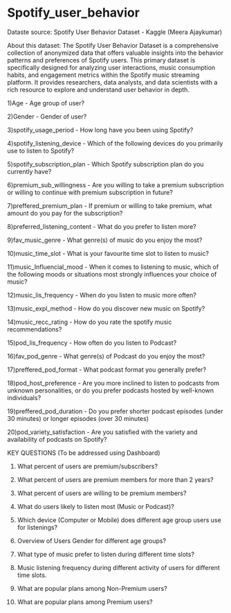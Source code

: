 # Spotify_user_behavior
Dataste source: Spotify User Behavior Dataset - Kaggle (Meera Ajaykumar)

About this dataset:
The Spotify User Behavior Dataset is a comprehensive collection of anonymized data that offers valuable insights into the behavior patterns and preferences of Spotify users. This primary dataset is specifically designed for analyzing user interactions, music consumption habits, and engagement metrics within the Spotify music streaming platform. It provides researchers, data analysts, and data scientists with a rich resource to explore and understand user behavior in depth.

1)Age - Age group of user?

2)Gender - Gender of user?

3)spotify_usage_period - How long have you been using Spotify?

4)spotify_listening_device - Which of the following devices do you primarily use to listen to Spotify?

5)spotify_subscription_plan - Which Spotify subscription plan do you currently have?

6)premium_sub_willingness - Are you willing to take a premium subscription or willing to continue with premium subscription in future?

7)preffered_premium_plan - If premium or willing to take premium, what amount do you pay for the subscription?

8)preferred_listening_content - What do you prefer to listen more?

9)fav_music_genre - What genre(s) of music do you enjoy the most?

10)music_time_slot - What is your favourite time slot to listen to music?

11)music_Influencial_mood - When it comes to listening to music, which of the following moods or situations most strongly influences your choice of music?

12)music_lis_frequency - When do you listen to music more often?

13)music_expl_method - How do you discover new music on Spotify?

14)music_recc_rating - How do you rate the spotify music recommendations?

15)pod_lis_frequency - How often do you listen to Podcast?

16)fav_pod_genre - What genre(s) of Podcast do you enjoy the most?

17)preffered_pod_format - What podcast format you generally prefer?

18)pod_host_preference - Are you more inclined to listen to podcasts from unknown personalities, or do you prefer podcasts hosted by well-known individuals?

19)preffered_pod_duration - Do you prefer shorter podcast episodes (under 30 minutes) or longer episodes (over 30 minutes)

20)pod_variety_satisfaction - Are you satisfied with the variety and availability of podcasts on Spotify?


KEY QUESTIONS (To be addressed using Dashboard)

1) What percent of users are premium/subscribers?

2) What percent of users are premium members for more than 2 years?

3) What percent of users are willing to be premium members?

4) What do users likely to listen most (Music or Podcast)?

5) Which device (Computer or Mobile) does different age group users use for listenings?

6) Overview of Users Gender for different age groups?

7) What type of music prefer to listen during different time slots?

8) Music listening frequency during different activity of users for different time slots.

9) What are popular plans among Non-Premium users?

10) What are popular plans among Premium users? 
